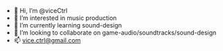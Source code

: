 - 👋 Hi, I’m @viceCtrl
- 👀 I’m interested in music production
- 🌱 I’m currently learning sound-design
- 💞️ I’m looking to collaborate on game-audio/soundtracks/sound-design
- 📫 vice.ctrl@gmail.com

<!---
ViceCtrl/ViceCtrl is a ✨ special ✨ repository because its `README.md` (this file) appears on your GitHub profile.
You can click the Preview link to take a look at your changes.
--->
